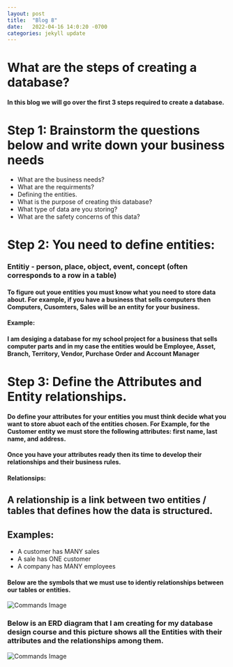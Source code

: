 ```yaml
---
layout: post
title:  "Blog 8"
date:   2022-04-16 14:0:20 -0700
categories: jekyll update
---
```


# **What are the steps of creating a database?**
#### In this blog we will go over the first 3 steps required to create a database.

# Step 1: Brainstorm the questions below and write down your business needs
* What are the business needs?
* What are the requirments?
* Defining the entities.
* What is the purpose of creating this database?
* What type of data are you storing?
* What are the safety concerns of this data?


# Step 2: You need to define entities:
### Entitiy - person, place, object, event, concept (often corresponds to a row in a table)

#### To figure out youe entities you must know what you need to store data about. For example, if you have a business that sells computers then Computers, Cusomters, Sales will be an entity for your business.

#### Example:
#### I am desiging a database for my school project for a business that sells computer parts and in my case the entities would be Employee, Asset, Branch, Territory, Vendor, Purchase Order and Account Manager

# Step 3: Define the Attributes and Entity relationships.
#### Do define your attributes for your entities you must think decide what you want to store abuot each of the entities chosen. For Example, for the Customer entity we must store the following attributes: first name, last name, and address.

#### Once you have your attributes ready then its time to develop their relationships and their business rules.

#### Relationsips:
## A relationship is a link between two entities / tables that defines how the data is structured.

## Examples:
* A customer has MANY sales
* A sale has ONE customer
* A company has MANY employees

#### Below are the symbols that we must use to identiy relationships between our tables or entities.

![Commands Image](https://topramanc.github.io/Images/relationship.png)


### Below is an ERD diagram that I am creating for my database design course and this picture shows all the Entities with their attributes and the relationships among them.

![Commands Image](https://topramanc.github.io/Images/Entity.png)
